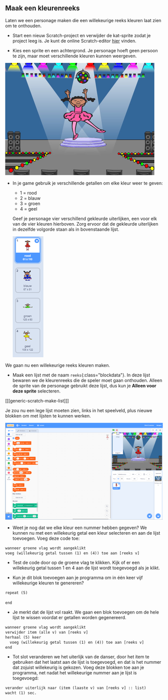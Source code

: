 ## Maak een kleurenreeks

Laten we een personage maken die een willekeurige reeks kleuren laat zien om te onthouden.

+ Start een nieuw Scratch-project en verwijder de kat-sprite zodat je project leeg is. Je kunt de online Scratch-editor [ hier](http://jumpto.cc/scratch-new) vinden.

+ Kies een sprite en een achtergrond. Je personage hoeft geen persoon te zijn, maar moet verschillende kleuren kunnen weergeven.

![screenshot](images/colour-sprite.png)

+ In je game gebruik je verschillende getallen om elke kleur weer te geven:
    
    + 1 = rood
    + 2 = blauw
    + 3 = groen
    + 4 = geel
    
    Geef je personage vier verschillend gekleurde uiterlijken, een voor elk van de vier kleuren hierboven. Zorg ervoor dat de gekleurde uiterlijken in dezelfde volgorde staan ​​als in bovenstaande lijst.
    
    ![screenshot](images/colour-costume.png)

We gaan nu een willekeurige reeks kleuren maken.

+ Maak een lijst met de naam `reeks`{:class="blockdata"}. In deze lijst bewaren we de kleurenreeks die de speler moet gaan onthouden. Alleen de sprite van de personage gebruikt deze lijst, dus kun je **Alleen voor deze sprite** selecteren.

[[[generic-scratch-make-list]]]

Je zou nu een lege lijst moeten zien, links in het speelveld, plus nieuwe blokken om met lijsten te kunnen werken.

![screenshot](images/colour-list-blocks.png)

+ Weet je nog dat we elke kleur een nummer hebben gegeven? We kunnen nu met een willekeurig getal een kleur selecteren en aan de lijst toevoegen. Voeg deze code toe:

```blocks
wanneer groene vlag wordt aangeklikt
voeg (willekeurig getal tussen (1) en (4)) toe aan [reeks v]
```

+ Test de code door op de groene vlag te klikken. Kijk of er een willekeurig getal tussen 1 en 4 aan de lijst wordt toegevoegd als je klikt.

+ Kun je dit blok toevoegen aan je programma om in één keer vijf willekeurige kleuren te genereren?

```blocks
repeat (5)

end
```

+ Je merkt dat de lijst vol raakt. We gaan een blok toevoegen om de hele lijst te wissen voordat er getallen worden gegenereerd.

```blocks
wanneer groene vlag wordt aangeklikt
verwijder item (alle v) van [reeks v]
herhaal (5) keer 
  voeg (willekeurig getal tussen (1) en (4)) toe aan [reeks v]
end
```

+ Tot slot veranderen we het uiterlijk van de danser, door het item te gebruiken dat het laatst aan de lijst is toegevoegd, en dat is het nummer dat zojuist willekeurig is gekozen. Voeg deze blokken toe aan je programma, net nadat het willekeurige nummer aan je lijst is toegevoegd:

```blocks
verander uiterlijk naar (item (laaste v) van [reeks v] :: list)
wacht (1) sec.
```